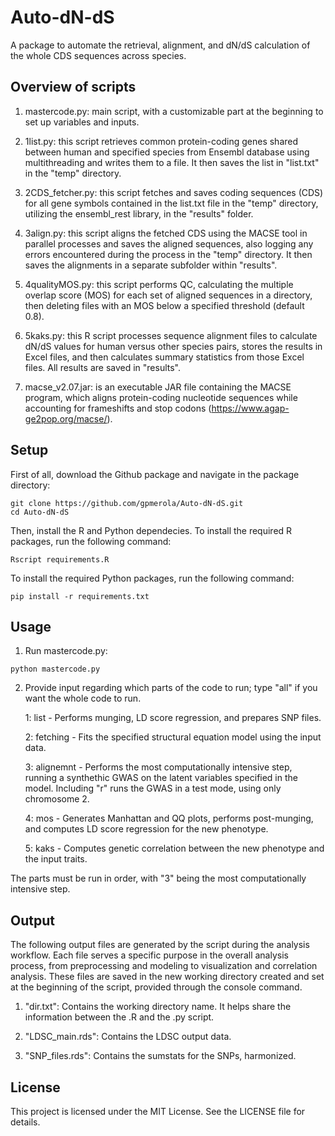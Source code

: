 # Auto-dN-dS
A package to automate the retrieval, alignment, and dN/dS calculation of the whole CDS sequences across species.

## Overview of scripts
  1) mastercode.py: main script, with a customizable part at the beginning to set up variables and inputs.

  2) 1list.py: this script retrieves common protein-coding genes shared between human and specified species from Ensembl database using multithreading and writes them to a file. It then saves the list in "list.txt" in the "temp" directory.

  3) 2CDS_fetcher.py: this script fetches and saves coding sequences (CDS) for all gene symbols contained in the list.txt file in the "temp" directory, utilizing the ensembl_rest library, in the "results" folder.

  4) 3align.py: this script aligns the fetched CDS using the MACSE tool in parallel processes and saves the aligned sequences, also logging any errors encountered during the process in the "temp" directory. It then saves the alignments in a separate subfolder within "results".

  5) 4qualityMOS.py: this script performs QC, calculating the multiple overlap score (MOS) for each set of aligned sequences in a directory, then deleting files with an MOS below a specified threshold (default 0.8).

  6) 5kaks.py: this R script processes sequence alignment files to calculate dN/dS values for human versus other species pairs, stores the results in Excel files, and then calculates summary statistics from those Excel files. All results are saved in "results".

  7) macse_v2.07.jar: is an executable JAR file containing the MACSE program, which aligns protein-coding nucleotide sequences while accounting for frameshifts and stop codons (https://www.agap-ge2pop.org/macse/).


## Setup
First of all, download the Github package and navigate in the package directory:

```console
git clone https://github.com/gpmerola/Auto-dN-dS.git
cd Auto-dN-dS
```

Then, install the R and Python dependecies.
To install the required R packages, run the following command:

```console
Rscript requirements.R
```
To install the required Python packages, run the following command:

```console
pip install -r requirements.txt
```

## Usage
  1) Run mastercode.py:

```console
python mastercode.py
```

  2) Provide input regarding which parts of the code to run; type "all" if you want the whole code to run.

      1: list - Performs munging, LD score regression, and prepares SNP files.
      
      2: fetching - Fits the specified structural equation model using the input data.
      
      3: alignemnt - Performs the most computationally intensive step, running a synthethic GWAS on the latent variables specified in the model. Including "r" runs the GWAS in a test mode, using only chromosome 2.
      
      4: mos - Generates Manhattan and QQ plots, performs post-munging, and computes LD score regression for the new phenotype.
      
      5: kaks - Computes genetic correlation between the new phenotype and the input traits.
      
The parts must be run in order, with "3" being the most computationally intensive step.

## Output
The following output files are generated by the script during the analysis workflow. Each file serves a specific purpose in the overall analysis process, from preprocessing and modeling to visualization and correlation analysis. These files are saved in the new working directory created and set at the beginning of the script, provided through the console command.

  1) "dir.txt": Contains the working directory name. It helps share the information between the .R and the .py script.

  2) "LDSC_main.rds": Contains the LDSC output data.

  3) "SNP_files.rds": Contains the sumstats for the SNPs, harmonized.

## License
This project is licensed under the MIT License. See the LICENSE file for details.

